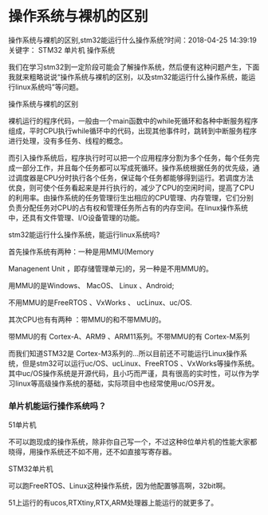 # 操作系统与裸机的区别
操作系统与裸机的区别,stm32能运行什么操作系统?时间：2018-04-25 14:39:19关键字： STM32    单片机    操作系统   

我们在学习stm32到一定阶段可能会了解操作系统，然后便有这种问题产生，下面我就来粗略说说“操作系统与裸机的区别，以及stm32能运行什么操作系统，能运行linux系统吗”等问题。

操作系统与裸机的区别

裸机运行的程序代码，一般由一个main函数中的while死循环和各种中断服务程序组成，平时CPU执行while循环中的代码，出现其他事件时，跳转到中断服务程序进行处理，没有多任务、线程的概念。

而引入操作系统后，程序执行时可以把一个应用程序分割为多个任务，每个任务完成一部分工作，并且每个任务都可以写成死循环。操作系统根据任务的优先级，通过调度器是CPU分时执行各个任务，保证每个任务都能够得到运行。若调度方法优良，则可使个任务看起来是并行执行的，减少了CPU的空闲时间，提高了CPU的利用率。由操作系统的任务管理衍生出相应的CPU管理、内存管理，它们分别负责分配任务对CPU的占有权和管理任务所占有的内存空间。在linux操作系统中，还具有文件管理、I/O设备管理的功能。

stm32能运行什么操作系统，能运行linux系统吗?

首先操作系统有两种：一种是用MMU(Memory

Managenent Unit ，即存储管理单元)的，另一种是不用MMU的。

用MMU的是Windows、 MacOS、 Linux 、Android;

不用MMU的是FreeRTOS 、VxWorks 、 ucLinux、uc/OS.

其次CPU也有有两种 ：带MMU的和不带MMU的。

带MMU的有 Cortex-A、ARM9 、ARM11系列。不带MMU的有 Cortex-M系列

而我们知道STM32是 Cortex-M3系列的…所以目前还不可能运行Linux操作系统，但是stm32可以运行uc/OS、ucLinux、FreeRTOS 、VxWorks等操作系统。其中uc/OS操作系统是开源代码，且小巧而严谨，具有很高的实时性，可以作为学习linux等高级操作系统的基础，实际项目中也经常使用uc/OS开发。

### 单片机能运行操作系统吗？

51单片机

不可以跑现成的操作系统，除非你自己写一个，不过这种8位单片机的性能大家都晓得，用操作系统还不如不用，还不如直接写寄存器。

STM32单片机

可以跑FreeRTOS、Linux这种操作系统，因为他配置够高啊，32bit啊。

51上运行的有ucos,RTXtiny,RTX,ARM处理器上能运行的就更多了。